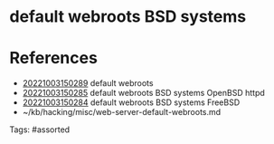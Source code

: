 # default webroots BSD systems

# References
- [20221003150289](/zet/20221003150289/) default webroots
- [20221003150285](/zet/20221003150285/) default webroots BSD systems OpenBSD httpd
- [20221003150284](/zet/20221003150284/) default webroots BSD systems FreeBSD
- ~/kb/hacking/misc/web-server-default-webroots.md

Tags:
    #assorted

